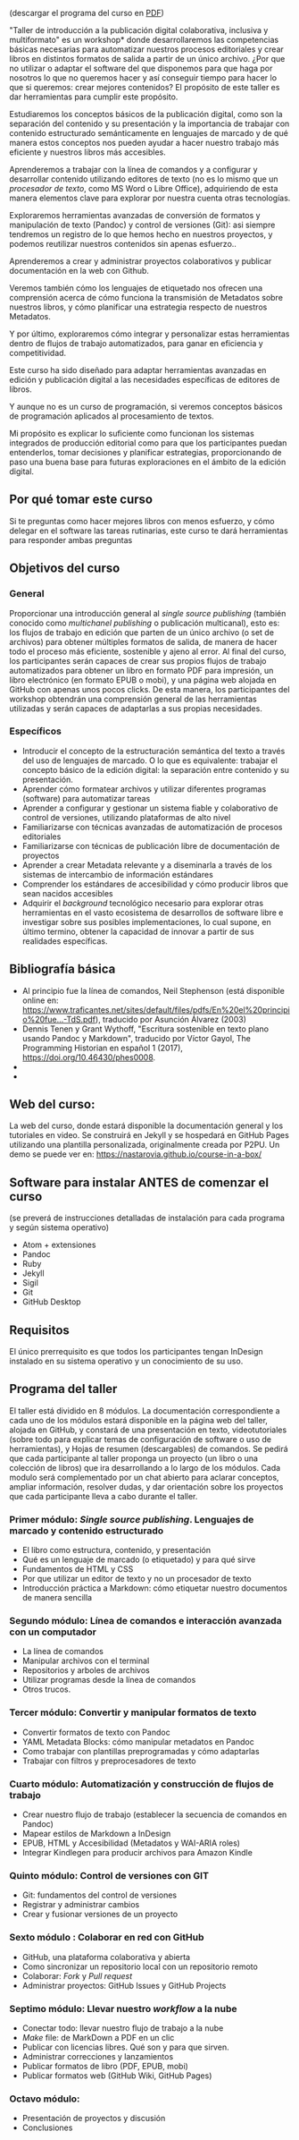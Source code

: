 (descargar el programa del curso en [PDF](https://drive.google.com/file/d/13BvWvpSgpXSc1BysDr9cMMavre0hEmaY/view?usp=sharing))


"Taller de introducción a la publicación digital colaborativa, inclusiva y multiformato" es un workshop* donde desarrollaremos las competencias básicas necesarias para automatizar nuestros procesos editoriales y crear libros en distintos formatos de salida a partir de un único archivo. ¿Por que no utilizar o adaptar el software del que disponemos  para que haga por nosotros lo que no queremos hacer y así conseguir tiempo para hacer lo que si queremos: crear mejores contenidos?  El propósito de este taller es dar herramientas para cumplir este propósito.

Estudiaremos los conceptos básicos de la publicación digital, como son la separación del contenido y su presentación y la importancia de trabajar con contenido estructurado semánticamente en lenguajes de marcado y de qué manera estos conceptos nos pueden ayudar a hacer nuestro trabajo más eficiente y nuestros libros más accesibles.

Aprenderemos a trabajar con la línea de comandos y a configurar y desarrollar contenido utilizando editores de texto (no es lo mismo que un _procesador de texto_, como MS Word o Libre Office), adquiriendo de esta manera elementos clave para explorar por nuestra cuenta otras tecnologías.

Exploraremos herramientas avanzadas de conversión de formatos y manipulación de texto (Pandoc) y control de versiones (Git): asi siempre tendremos un registro de lo que hemos hecho en nuestros proyectos, y podemos reutilizar nuestros contenidos sin apenas esfuerzo..

Aprenderemos a crear y administrar proyectos colaborativos y publicar documentación en la web con Github.

Veremos también cómo los lenguajes de etiquetado nos ofrecen una comprensión acerca de cómo funciona la transmisión de Metadatos sobre nuestros libros, y cómo planificar una estrategia respecto de nuestros Metadatos.

Y por último, exploraremos cómo integrar y personalizar estas herramientas dentro de flujos de trabajo automatizados, para ganar en eficiencia y competitividad.

Este curso ha sido diseñado para adaptar herramientas avanzadas en edición y publicación digital a las necesidades específicas de editores de libros.

Y aunque no es un curso de programación, si veremos conceptos básicos de programación aplicados al procesamiento de textos.

Mi propósito es explicar lo suficiente como funcionan los sistemas integrados de producción editorial como para que los participantes puedan entenderlos, tomar  decisiones y planificar estrategias, proporcionando de paso una buena base para futuras exploraciones en el ámbito de la edición digital.


## Por qué tomar este curso

Si te preguntas como hacer mejores libros con menos esfuerzo, y cómo delegar en el software las tareas rutinarias, este curso te dará herramientas para responder ambas preguntas

## Objetivos del curso

### General
Proporcionar una introducción general al _single source publishing_ (también conocido como *multichanel publishing* o publicación multicanal), esto es: los flujos de trabajo en edición que parten de un único archivo (o set de archivos) para obtener múltiples formatos de salida, de manera de hacer todo el proceso más eficiente, sostenible y ajeno al error. Al final del curso, los participantes serán capaces de crear sus propios flujos de trabajo automatizados para obtener un libro en formato PDF para impresión, un libro electrónico (en formato EPUB o mobi), y una página web alojada en GitHub con apenas unos pocos clicks. De esta manera, los participantes del workshop obtendrán una comprensión general de las  herramientas utilizadas y serán capaces de adaptarlas a sus propias necesidades.

### Específicos

- Introducir el concepto de la estructuración semántica del texto a través del uso de lenguajes de marcado. O lo que es equivalente: trabajar el concepto básico de la edición digital: la separación entre contenido y su presentación.
- Aprender cómo formatear archivos y utilizar diferentes programas (software) para automatizar tareas
- Aprender a configurar y gestionar un sistema fiable y colaborativo de control de versiones, utilizando plataformas de alto nivel
- Familiarizarse con técnicas avanzadas de automatización de procesos editoriales
- Familiarizarse con técnicas de publicación libre de documentación de proyectos
- Aprender a crear Metadata relevante y a diseminarla a través de los sistemas de intercambio de información estándares
- Comprender los estándares de accesibilidad y cómo producir libros que sean nacidos accesibles
- Adquirir el _background_ tecnológico necesario para explorar otras herramientas en el vasto ecosistema de desarrollos de software libre e investigar sobre sus posibles implementaciones, lo cual supone, en último termino, obtener la capacidad de innovar a partir de sus realidades específicas.

## Bibliografía básica

- Al principio fue la línea de comandos, Neil Stephenson (está disponible online en: <https://www.traficantes.net/sites/default/files/pdfs/En%20el%20principio%20fue...-TdS.pdf>), traducido por Asunción Álvarez (2003)
- Dennis Tenen y Grant Wythoff, "Escritura sostenible en texto plano usando Pandoc y Markdown", traducido por Víctor Gayol, The Programming Historian en español 1 (2017), https://doi.org/10.46430/phes0008.
-
-

## Web del curso:

La web del curso, donde estará disponible la documentación general y los tutoriales en video. Se construirá en Jekyll y se hospedará en GitHub Pages utilizando una plantilla personalizada, originalmente creada por P2PU. Un demo se puede ver en:
<https://nastarovia.github.io/course-in-a-box/>

## Software para instalar ANTES de comenzar el curso

(se preverá de instrucciones detalladas de instalación para cada programa y según sistema operativo)

- Atom + extensiones
- Pandoc
- Ruby
- Jekyll
- Sigil
- Git
- GitHub Desktop

## Requisitos

El único prerrequisito es que todos los participantes tengan InDesign instalado en su sistema operativo y un conocimiento de su uso.


## Programa del taller

El taller está dividido en 8 módulos. La documentación correspondiente a cada uno de los módulos estará disponible en la página web del taller, alojada en GitHub, y constará de una presentación en texto, videotutoriales (sobre todo para explicar temas de configuración de software o uso de herramientas), y Hojas de resumen (descargables) de comandos. Se pedirá que cada participante al taller proponga un proyecto (un libro o una colección de libros) que ira desarrollando a lo largo de los módulos. Cada modulo será complementado por un chat abierto para aclarar conceptos, ampliar información, resolver dudas, y dar orientación sobre los proyectos que cada participante lleva a cabo durante el taller.

### Primer módulo:   _Single source publishing_. Lenguajes de marcado y contenido estructurado

- El libro como estructura, contenido, y presentación
- Qué es un lenguaje de marcado (o etiquetado) y para qué sirve
- Fundamentos de HTML y CSS
- Por que utilizar un editor de texto y no un procesador de texto
- Introducción práctica a Markdown: cómo etiquetar nuestro documentos de manera sencilla

### Segundo módulo: Línea de comandos e interacción avanzada con un computador

- La línea de comandos
- Manipular archivos con el terminal
- Repositorios y arboles de archivos
- Utilizar programas desde la línea de comandos
- Otros trucos.

### Tercer módulo: Convertir y manipular formatos de texto

- Convertir formatos de texto con Pandoc
- YAML  Metadata Blocks: cómo manipular metadatos en Pandoc
- Como trabajar con plantillas preprogramadas y cómo adaptarlas
- Trabajar con filtros y preprocesadores de texto

### Cuarto módulo: Automatización y construcción de flujos de trabajo

- Crear nuestro flujo de trabajo (establecer la secuencia de comandos en Pandoc)
- Mapear estilos de Markdown a InDesign
- EPUB, HTML y Accesibilidad (Metadatos y WAI-ARIA roles)
- Integrar Kindlegen para producir archivos para Amazon Kindle

### Quinto módulo: Control de versiones con GIT

- Git: fundamentos del control de versiones
- Registrar y administrar cambios
- Crear y fusionar versiones de un proyecto

### Sexto módulo : Colaborar en red con GitHub

- GitHub, una plataforma colaborativa y abierta
- Como sincronizar un repositorio local con un repositorio remoto
- Colaborar: *Fork* y *Pull request*
- Administrar proyectos: GitHub Issues y GitHub Projects

### Septimo módulo: Llevar nuestro *workflow* a la nube
- Conectar todo: llevar nuestro flujo de trabajo a la nube
- *Make* file: de MarkDown a PDF en un clic
- Publicar con licencias libres. Qué son y para que sirven.
- Administrar correcciones y lanzamientos
- Publicar formatos de libro (PDF, EPUB, mobi)
- Publicar formatos web (GitHub Wiki, GitHub Pages)

### Octavo módulo:
- Presentación de proyectos y discusión
- Conclusiones
